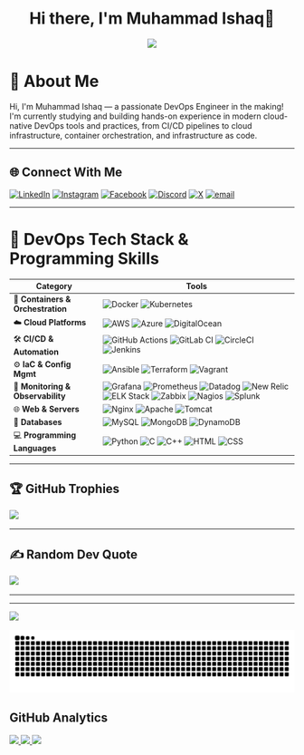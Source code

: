 


<!--**muhammadiishaq/muhammadiishaq** is a ✨ _special_ ✨ repository because its `README.md` (this file) appears on your GitHub profile.

Here are some ideas to get you started:

- 🔭 I’m currently working on ...
- 🌱 I’m currently learning ...
- 👯 I’m looking to collaborate on ...
- 🤔 I’m looking for help with ...
- 💬 Ask me about ...
- 📫 How to reach me: ...
- 😄 Pronouns: ...
- ⚡ Fun fact: ...
-->
 <body>
  <div align="center">
    <h1> Hi there, I'm Muhammad Ishaq👋<a href="#d"></h1>
  </div>

  <p align="center">
  <a href="https://github.com/muhammadiishaq">
    <img src="https://readme-typing-svg.herokuapp.com?font=JetBrains+Mono&size=24&pause=500&color=d4ad00&center=true&vCenter=true&width=600&lines=DevOps+Engineer;Cloud+Computing+Specialist;Linux+Administrator;CI%2FCD+Automation+Expert;IaC+%7C+Terraform+%7C+Ansible;Monitoring+with+Grafana+%26+Prometheus;Cyber+Security+Enthusiast;Python+%7C+C%2B%2B+%7C+Bash+%7C+HTML+%7C+CSS">
  </a>
</p>


<!-- This README serves as an introduction to who I am and what I am currently focusing on in my learning journey.

- 🌱 Instructed 4 batches of students, providing guidance to over 100+ individuals in developing their future skills at BanoQabil 2.0.
- 🌱 Pursuing the Google Data Analyst course to learn valuable data analysis techniques and tools.
- 👯 Looking forward to collaborating with other developers and data enthusiasts on interesting projects.
- 🥅 My goals for this learning phase are to gain a solid foundation in Python development and data analysis and apply my skills to real-world projects.
- 💎 If you have any suggestions, resources, or opportunities related to Python development or data analysis, feel free to connect with me.

 
	
<!--<p align="center">
<!-- ## 🐛Github Magic Game  <img src="https://github.com/smuhabdullah/smuhabdullah/raw/output/github-contribution-grid-snake.svg" alt="snake"></center> -->
</p>

# 💫 About Me
Hi, I'm Muhammad Ishaq — a passionate DevOps Engineer in the making! I'm currently studying and building hands-on experience in modern cloud-native DevOps tools and practices, from CI/CD pipelines to cloud infrastructure, container orchestration, and infrastructure as code.

---

## 🌐 Connect With Me
[![LinkedIn](https://img.shields.io/badge/LinkedIn-%230077B5.svg?logo=linkedin&logoColor=white)](https://www.linkedin.com/in/muhammad-ishaq-069089291/) 
[![Instagram](https://img.shields.io/badge/Instagram-%23E4405F.svg?logo=Instagram&logoColor=white)](https://www.instagram.com/muhammadishaq5896/?hl=en) 
[![Facebook](https://img.shields.io/badge/Facebook-%231877F2.svg?logo=Facebook&logoColor=white)](https://www.facebook.com/profile.php?id=100087375879489) 
[![Discord](https://img.shields.io/badge/Discord-%237289DA.svg?logo=discord&logoColor=white)](https://discord.gg/824622549182185493)
[![X](https://img.shields.io/badge/X-black.svg?logo=X&logoColor=white)](https://x.com/https://x.com/Muhammad75551?t=TrBSUJoLqJO61DP5BSw9rQ&s=09)
[![email](https://img.shields.io/badge/Email-D14836?logo=gmail&logoColor=white)](mailto:muhammadishaqpak801@gmail.com) 


---
# 💼 DevOps Tech Stack & Programming Skills

| **Category** | **Tools** |
|--------------|-----------|
| 🐳 **Containers & Orchestration** | ![Docker](https://img.shields.io/badge/-Docker-2496ED?logo=docker&logoColor=white&style=flat-square) ![Kubernetes](https://img.shields.io/badge/-Kubernetes-326CE5?logo=kubernetes&logoColor=white&style=flat-square) |
| ☁️ **Cloud Platforms** | ![AWS](https://img.shields.io/badge/-AWS-FF9900?logo=amazonaws&logoColor=white&style=flat-square) ![Azure](https://img.shields.io/badge/-Azure-0078D4?logo=microsoft-azure&logoColor=white&style=flat-square) ![DigitalOcean](https://img.shields.io/badge/-DigitalOcean-0080FF?logo=digitalocean&logoColor=white&style=flat-square) |
| 🛠️ **CI/CD & Automation** | ![GitHub Actions](https://img.shields.io/badge/-GitHub_Actions-2088FF?logo=github-actions&logoColor=white&style=flat-square) ![GitLab CI](https://img.shields.io/badge/-GitLab_CI-FC6D26?logo=gitlab&logoColor=white&style=flat-square) ![CircleCI](https://img.shields.io/badge/-CircleCI-343434?logo=circleci&logoColor=white&style=flat-square) ![Jenkins](https://img.shields.io/badge/-Jenkins-D24939?logo=jenkins&logoColor=white&style=flat-square) |
| ⚙️ **IaC & Config Mgmt** | ![Ansible](https://img.shields.io/badge/-Ansible-EE0000?logo=ansible&logoColor=white&style=flat-square) ![Terraform](https://img.shields.io/badge/-Terraform-623CE4?logo=terraform&logoColor=white&style=flat-square) ![Vagrant](https://img.shields.io/badge/-Vagrant-1563FF?logo=vagrant&logoColor=white&style=flat-square) |
| 🧠 **Monitoring & Observability** | ![Grafana](https://img.shields.io/badge/-Grafana-F46800?logo=grafana&logoColor=white&style=flat-square) ![Prometheus](https://img.shields.io/badge/-Prometheus-E6522C?logo=prometheus&logoColor=white&style=flat-square) ![Datadog](https://img.shields.io/badge/-Datadog-632CA6?logo=datadog&logoColor=white&style=flat-square) ![New Relic](https://img.shields.io/badge/-New%20Relic-008C99?logo=newrelic&logoColor=white&style=flat-square) ![ELK Stack](https://img.shields.io/badge/-ELK%20Stack-005571?logo=elasticstack&logoColor=white&style=flat-square) ![Zabbix](https://img.shields.io/badge/-Zabbix-C60F2F?logo=zabbix&logoColor=white&style=flat-square) ![Nagios](https://img.shields.io/badge/-Nagios-222222?logo=nagios&logoColor=white&style=flat-square) ![Splunk](https://img.shields.io/badge/-Splunk-000000?logo=splunk&logoColor=white&style=flat-square) |
| 🌐 **Web & Servers** | ![Nginx](https://img.shields.io/badge/-Nginx-009639?logo=nginx&logoColor=white&style=flat-square) ![Apache](https://img.shields.io/badge/-Apache-D42029?logo=apache&logoColor=white&style=flat-square) ![Tomcat](https://img.shields.io/badge/-Tomcat-F8DC75?logo=apache-tomcat&logoColor=black&style=flat-square) |
| 💽 **Databases** | ![MySQL](https://img.shields.io/badge/-MySQL-4479A1?logo=mysql&logoColor=white&style=flat-square) ![MongoDB](https://img.shields.io/badge/-MongoDB-47A248?logo=mongodb&logoColor=white&style=flat-square) ![DynamoDB](https://img.shields.io/badge/-DynamoDB-4053D6?logo=amazondynamodb&logoColor=white&style=flat-square) |
| 💻 **Programming Languages** | ![Python](https://img.shields.io/badge/-Python-3776AB?logo=python&logoColor=white&style=flat-square) ![C](https://img.shields.io/badge/-C-A8B9CC?logo=c&logoColor=black&style=flat-square) ![C++](https://img.shields.io/badge/-C++-00599C?logo=c%2b%2b&logoColor=white&style=flat-square) ![HTML](https://img.shields.io/badge/-HTML5-E34F26?logo=html5&logoColor=white&style=flat-square) ![CSS](https://img.shields.io/badge/-CSS3-1572B6?logo=css3&logoColor=white&style=flat-square) |

---

## 🏆 GitHub Trophies
![](https://github-profile-trophy.vercel.app/?username=muhammadiishaq&theme=radical&no-frame=false&margin-w=4)

---

## ✍️ Random Dev Quote
![](https://quotes-github-readme.vercel.app/api?type=horizontal&theme=radical)

---

<!--## 🔝 Top Contributed Repo
![](https://github-contributor-stats.vercel.app/api?username=muhammadiishaq&limit=5&theme=dark&combine_all_yearly_contributions=true)
-->
---

[![](https://visitcount.itsvg.in/api?id=muhammadiishaq&icon=0&color=0)](https://visitcount.itsvg.in)

<picture>
  <source media="(prefers-color-scheme: dark)" srcset="https://raw.githubusercontent.com/muhammadiishaq/muhammadiishaq/output/github-snake-dark.svg" />
  <source media="(prefers-color-scheme: light)" srcset="https://raw.githubusercontent.com/muhammadiishaq/muhammadiishaq/output/github-snake.svg" />
  <img alt="github-snake" src="https://raw.githubusercontent.com/muhammadiishaq/muhammadiishaq/output/github-snake.svg" />
</picture>



 <h2>GitHub Analytics
 </h2>



 <a href="https://github.com/smuhabdullah">
  <img height="180em" src="https://github-readme-stats.vercel.app/api?username=muhammadiishaq&show_icons=true&theme=algolia&include_all_commits=true&count_private=true"/> 
  <img height="180em" src="https://github-readme-stats-eight-theta.vercel.app/api/top-langs/?username=muhammadiishaq&layout=compact&langs_count=8&theme=algolia"/>
</a>
  <img width="70%" src="https://github-readme-streak-stats.herokuapp.com/?user=muhammadiishaq&show_icons=true&locale=en&layout=demo&theme=algolia" /> 


<!-- <p align="center">
  <img width="400px" src="https://github-readme-stats.vercel.app/api?username=muhammadiishaq&count_private=true&show_icons=true&theme=material-palenight&hide_border=true&bg_color=1F222E" />
  <img width="400px" src="https://github-readme-streak-stats.herokuapp.com?user=muhammadiishaq&theme=material-palenight&hide_border=true&fire=C77800&ring=7C2AE8&background=1F222E" />
</p> -->


